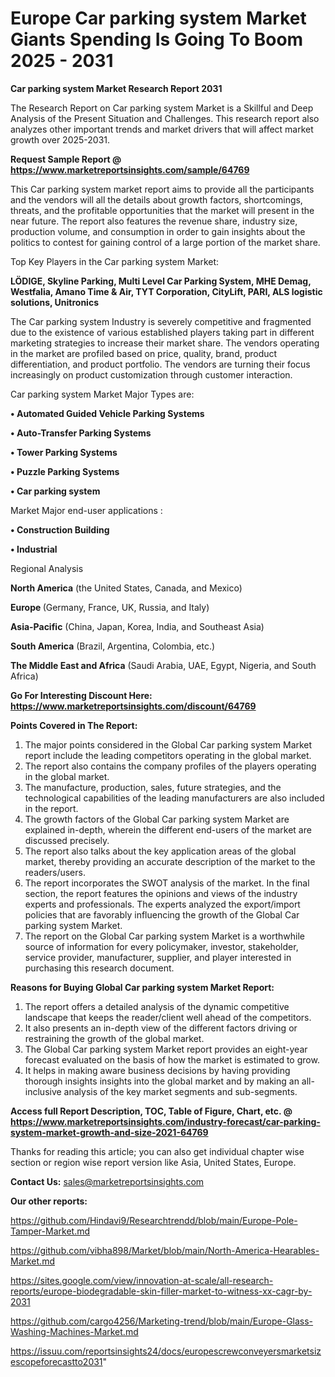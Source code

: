 # Europe Car parking system Market Giants Spending Is Going To Boom 2025 - 2031

<strong>Car parking system Market Research Report 2031</strong>

The Research Report on Car parking system Market is a Skillful and Deep Analysis of the Present Situation and Challenges. This research report also analyzes other important trends and market drivers that will affect market growth over 2025-2031.

<strong>Request Sample Report @ <a href=https://www.marketreportsinsights.com/sample/64769>https://www.marketreportsinsights.com/sample/64769</a></strong>

This Car parking system market report aims to provide all the participants and the vendors will all the details about growth factors, shortcomings, threats, and the profitable opportunities that the market will present in the near future. The report also features the revenue share, industry size, production volume, and consumption in order to gain insights about the politics to contest for gaining control of a large portion of the market share.

Top Key Players in the Car parking system Market:

<strong>LÖDIGE, Skyline Parking, Multi Level Car Parking System, MHE Demag, Westfalia, Amano Time & Air, TYT Corporation, CityLift, PARI, ALS logistic solutions, Unitronics</strong>

The Car parking system Industry is severely competitive and fragmented due to the existence of various established players taking part in different marketing strategies to increase their market share. The vendors operating in the market are profiled based on price, quality, brand, product differentiation, and product portfolio. The vendors are turning their focus increasingly on product customization through customer interaction.

Car parking system Market Major Types are:

<strong>• Automated Guided Vehicle Parking Systems  

• Auto-Transfer Parking Systems  

• Tower Parking Systems  

• Puzzle Parking Systems  

• Car parking system</strong>

Market Major end-user applications :

<strong>• Construction Building

• Industrial</strong>

Regional Analysis

</u><strong><b>North America</b></strong> (the United States, Canada, and Mexico)

<strong><b>Europe </b></strong>(Germany, France, UK, Russia, and Italy)

<strong><b>Asia-Pacific</b></strong> (China, Japan, Korea, India, and Southeast Asia)

<strong><b>South America</b></strong> (Brazil, Argentina, Colombia, etc.)

<strong><b>The Middle East and Africa</b></strong> (Saudi Arabia, UAE, Egypt, Nigeria, and South Africa)

<strong>Go For Interesting Discount Here: <a href=https://www.marketreportsinsights.com/discount/64769>https://www.marketreportsinsights.com/discount/64769</a></strong>

<strong>Points Covered in The Report:</strong>
<ol>
  <li>The major points considered in the Global Car parking system Market report include the leading competitors operating in the global market.</li>
  <li>The report also contains the company profiles of the players operating in the global market.</li>
  <li>The manufacture, production, sales, future strategies, and the technological capabilities of the leading manufacturers are also included in the report.</li>
  <li>The growth factors of the Global Car parking system Market are explained in-depth, wherein the different end-users of the market are discussed precisely.</li>
  <li>The report also talks about the key application areas of the global market, thereby providing an accurate description of the market to the readers/users.</li>
  <li>The report incorporates the SWOT analysis of the market. In the final section, the report features the opinions and views of the industry experts and professionals. The experts analyzed the export/import policies that are favorably influencing the growth of the Global Car parking system Market.</li>
  <li>The report on the Global Car parking system Market is a worthwhile source of information for every policymaker, investor, stakeholder, service provider, manufacturer, supplier, and player interested in purchasing this research document.</li>
</ol>
<strong>Reasons for Buying Global Car parking system Market Report:</strong>

<ol>
  <li>The report offers a detailed analysis of the dynamic competitive landscape that keeps the reader/client well ahead of the competitors.</li>
  <li>It also presents an in-depth view of the different factors driving or restraining the growth of the global market.</li>
  <li>The Global Car parking system Market report provides an eight-year forecast evaluated on the basis of how the market is estimated to grow.</li>
  <li>It helps in making aware business decisions by having providing thorough insights insights into the global market and by making an all-inclusive analysis of the key market segments and sub-segments.</li>
</ol>
<strong>Access full Report Description, TOC, Table of Figure, Chart, etc. @ <a href=https://www.marketreportsinsights.com/industry-forecast/car-parking-system-market-growth-and-size-2021-64769>https://www.marketreportsinsights.com/industry-forecast/car-parking-system-market-growth-and-size-2021-64769</a></strong>


Thanks for reading this article; you can also get individual chapter wise section or region wise report version like Asia, United States, Europe.

<strong>Contact Us:</strong>
sales@marketreportsinsights.com

<strong>Our other reports:</strong>

<a href=https://github.com/Hindavi9/Researchtrendd/blob/main/Europe-Pole-Tamper-Market.md>https://github.com/Hindavi9/Researchtrendd/blob/main/Europe-Pole-Tamper-Market.md</a>

<a href=https://github.com/vibha898/Market/blob/main/North-America-Hearables-Market.md>https://github.com/vibha898/Market/blob/main/North-America-Hearables-Market.md</a>

<a href=https://sites.google.com/view/innovation-at-scale/all-research-reports/europe-biodegradable-skin-filler-market-to-witness-xx-cagr-by-2031>https://sites.google.com/view/innovation-at-scale/all-research-reports/europe-biodegradable-skin-filler-market-to-witness-xx-cagr-by-2031</a>

<a href=https://github.com/cargo4256/Marketing-trend/blob/main/Europe-Glass-Washing-Machines-Market.md>https://github.com/cargo4256/Marketing-trend/blob/main/Europe-Glass-Washing-Machines-Market.md</a>

<a href=https://issuu.com/reportsinsights24/docs/europescrewconveyersmarketsizescopeforecastto2031>https://issuu.com/reportsinsights24/docs/europescrewconveyersmarketsizescopeforecastto2031</a>"
